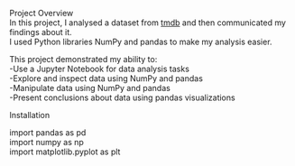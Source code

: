 Project Overview  
In this project, I analysed a dataset from [tmdb](https://www.kaggle.com/datasets/tmdb/tmdb-movie-metadata) and then communicated my findings about it.  
I used Python libraries NumPy and pandas to make my analysis easier.  

This project demonstrated my ability to:  
-Use a Jupyter Notebook for data analysis tasks  
-Explore and inspect data using NumPy and pandas  
-Manipulate data using NumPy and pandas  
-Present conclusions about data using pandas visualizations  


Installation  

import pandas as pd  
import numpy as np  
import matplotlib.pyplot as plt  

